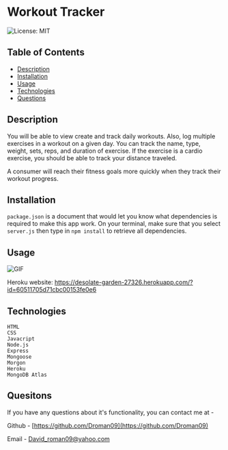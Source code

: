 # Workout Tracker


![License: MIT](https://img.shields.io/badge/license-MIT-brightgreen)

## Table of Contents 
* [Description](#description)
* [Installation](#installation)
* [Usage](#usage)
* [Technologies](#technologies)
* [Questions](#quesitons)

## Description

You will be able to view create and track daily workouts. Also, log multiple exercises in a workout on a given day. You can track the name, type, weight, sets, reps, and duration of exercise. If the exercise is a cardio exercise, you should be able to track your distance traveled.

A consumer will reach their fitness goals more quickly when they track their workout progress.

## Installation
 `package.json` is a document that would let you know what dependencies is required to make this app work. On your terminal, make sure that you select `server.js` then type in `npm install` to retrieve all dependencies.
 
 
## Usage
![GIF]() 

Heroku website: 
https://desolate-garden-27326.herokuapp.com/?id=60511705d71cbc00153fe0e6

## Technologies
    HTML
    CSS
    Javacript
    Node.js
    Express
    Mongoose 
    Morgon
    Heroku 
    MongoDB Atlas
    
    

## Quesitons

 If you have any questions about it's functionality, you can contact me at -

  Github - [https://github.com/Droman09](https://github.com/Droman09)

  Email - David_roman09@yahoo.com